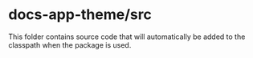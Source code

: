 # docs-app-theme/src

This folder contains source code that will automatically be added to the classpath when
the package is used.
